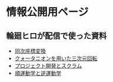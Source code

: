 # 情報公開用ページ

## 輪廻ヒロが配信で使った資料

- [同次座標変換](pdf/homogeneous_transform.pdf)
- [クォータニオンを用いた三次元回転](pdf/quaternion.pdf)
- [プロジェクト開発とスクラム](pdf/scrum.pdf)
- [順運動学と逆運動学](pdf/kinematics.pdf)
